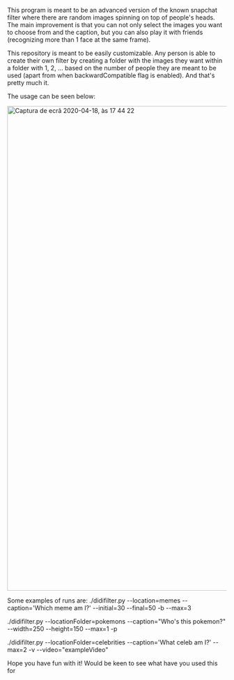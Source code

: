 This program is meant to be an advanced version of the known snapchat filter where there are random images spinning on top of people's heads. The main improvement is that you can not only select the images you want to choose from and the caption, but you can also play it with friends (recognizing more than 1 face at the same frame).

This repository is meant to be easily customizable. Any person is able to create their own filter by creating a folder with the images they want within a folder with 1, 2, ... based on the number of people they are meant to be used (apart from when backwardCompatible flag is enabled). And that's pretty much it.

The usage can be seen below:

<img width="1113" alt="Captura de ecrã 2020-04-18, às 17 44 22" src="https://user-images.githubusercontent.com/25267873/79645318-812d3800-81a6-11ea-9a17-461165cba8f7.png">

Some examples of runs are:
./didifilter.py --location=memes --caption='Which meme am I?' --initial=30 --final=50 -b --max=3

./didifilter.py --locationFolder=pokemons --caption="Who's this pokemon?" --width=250 --height=150 --max=1 -p

./didifilter.py --locationFolder=celebrities --caption='What celeb am I?' --max=2 -v --video="exampleVideo"

Hope you have fun with it! Would be keen to see what have you used this for

